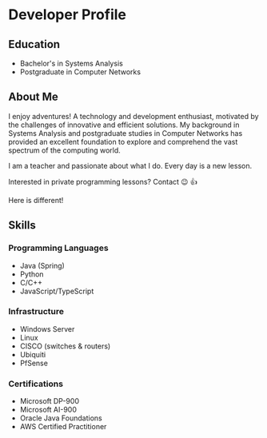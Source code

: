 # Developer Profile

## Education
- Bachelor's in Systems Analysis
- Postgraduate in Computer Networks

## About Me
I enjoy adventures! A technology and development enthusiast, motivated by the challenges of innovative and efficient solutions. My background in Systems Analysis and postgraduate studies in Computer Networks has provided an excellent foundation to explore and comprehend the vast spectrum of the computing world.

I am a teacher and passionate about what I do. Every day is a new lesson.

Interested in private programming lessons? Contact :wink: :+1:

Here is different!

## Skills
### Programming Languages
- Java (Spring)
- Python
- C/C++
- JavaScript/TypeScript

### Infrastructure
- Windows Server
- Linux
- CISCO (switches & routers)
- Ubiquiti
- PfSense

### Certifications
- Microsoft DP-900
- Microsoft AI-900
- Oracle Java Foundations
- AWS Certified Practitioner
